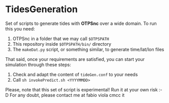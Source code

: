 # TidesGeneration
Set of scripts to generate tides with **OTPSnc** over a wide domain. To run this you need:

1. OTPSnc in a folder that we may call `$OTPSPATH`
2. This repository inside `$OTPSPATH/bin/` directory
3. The `makeDat.py` script, or something similar, to generate time/lat/lon files

That said, once your requirements are satisfied, you can start your simulation through these steps:

1. Check and adapt the content of `tideGen.conf` to your needs
2. Call `sh invokePredict.sh <YYYYMMDD>`

Please, note that this set of script is experimental! Run it at your own risk :-D For any doubt, please contact me at fabio <dot> viola <at> cmcc <dot> it
